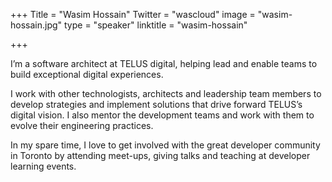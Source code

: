 +++
Title = "Wasim Hossain"
Twitter = "wascloud"
image = "wasim-hossain.jpg"
type = "speaker"
linktitle = "wasim-hossain"

+++

I’m a software architect at TELUS digital, helping lead and enable teams to build exceptional digital experiences.

I work with other technologists, architects and leadership team members to develop strategies and implement solutions that drive forward TELUS’s digital vision. I also mentor the development teams and work with them to evolve their engineering practices.

In my spare time, I love to get involved with the great developer community in Toronto by attending meet-ups, giving talks and teaching at developer learning events.
